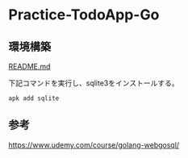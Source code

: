 # Practice-TodoApp-Go

## 環境構築

[README.md](https://github.com/kakariko3/Dockerfiles/tree/main/Go/Go-Learning)

下記コマンドを実行し、sqlite3をインストールする。
```
apk add sqlite
```

## 参考

https://www.udemy.com/course/golang-webgosql/
